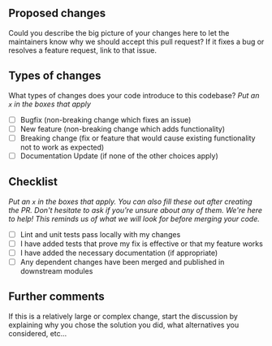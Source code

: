 ## Proposed changes

Could you describe the big picture of your changes here to let the maintainers know why we should accept this pull request? If it fixes a bug or resolves a feature request, link to that issue.

## Types of changes

What types of changes does your code introduce to this codebase?
_Put an `x` in the boxes that apply_

- [ ] Bugfix (non-breaking change which fixes an issue)
- [ ] New feature (non-breaking change which adds functionality)
- [ ] Breaking change (fix or feature that would cause existing functionality not to work as expected)
- [ ] Documentation Update (if none of the other choices apply)

## Checklist

_Put an `x` in the boxes that apply. You can also fill these out after creating the PR. Don't hesitate to ask if you're unsure about any of them. We're here to help! This reminds us of what we will look for before merging your code._

- [ ] Lint and unit tests pass locally with my changes
- [ ] I have added tests that prove my fix is effective or that my feature works
- [ ] I have added the necessary documentation (if appropriate)
- [ ] Any dependent changes have been merged and published in downstream modules

## Further comments

If this is a relatively large or complex change, start the discussion by explaining why you chose the solution you did, what alternatives you considered, etc...
